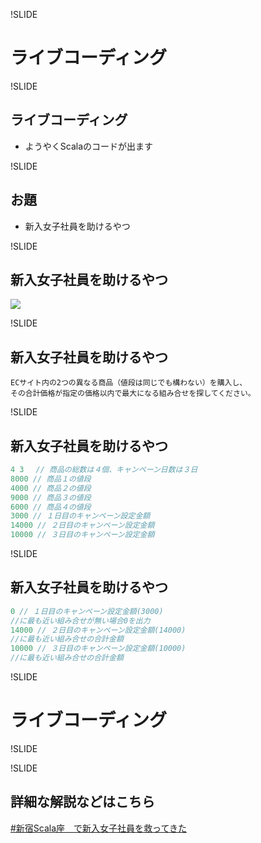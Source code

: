 !SLIDE

# ライブコーディング

!SLIDE

## ライブコーディング

 - ようやくScalaのコードが出ます

!SLIDE

## お題
 
 - 新入女子社員を助けるやつ

!SLIDE

## 新入女子社員を助けるやつ

![](livecoding/cap.png)

!SLIDE

## 新入女子社員を助けるやつ

 
```
ECサイト内の2つの異なる商品（値段は同じでも構わない）を購入し、
その合計価格が指定の価格以内で最大になる組み合せを探してください。
```


!SLIDE

## 新入女子社員を助けるやつ


```C
4 3　 // 商品の総数は４個、キャンペーン日数は３日
8000 // 商品１の値段
4000 // 商品２の値段
9000 // 商品３の値段
6000 // 商品４の値段
3000 // １日目のキャンペーン設定金額
14000 // ２日目のキャンペーン設定金額
10000 // ３日目のキャンペーン設定金額
```


!SLIDE

## 新入女子社員を助けるやつ


```c
0 // １日目のキャンペーン設定金額(3000)
//に最も近い組み合せが無い場合0を出力
14000 // ２日目のキャンペーン設定金額(14000)
//に最も近い組み合せの合計金額
10000 // ３日目のキャンペーン設定金額(10000)
//に最も近い組み合せの合計金額
```


!SLIDE

# ライブコーディング

!SLIDE

!SLIDE

## 詳細な解説などはこちら

[#新宿Scala座　で新入女子社員を救ってきた](http://numa08.hateblo.jp/entry/2013/12/07/231305)
